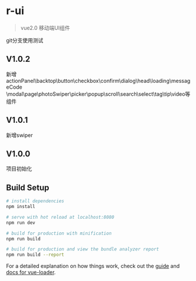 # r-ui

> vue2.0 移动端UI组件

git分支使用测试
## V1.0.2
新增actionPanel\backtop\button\checkbox\confirm\dialog\head\loading\messageCode
\modal\page\photoSwiper\picker\popup\scroll\search\select\tag\tip\video等组件

## V1.0.1
新增swiper

## V1.0.0
项目初始化

## Build Setup

``` bash
# install dependencies
npm install

# serve with hot reload at localhost:8080
npm run dev

# build for production with minification
npm run build

# build for production and view the bundle analyzer report
npm run build --report
```

For a detailed explanation on how things work, check out the [guide](http://vuejs-templates.github.io/webpack/) and [docs for vue-loader](http://vuejs.github.io/vue-loader).
